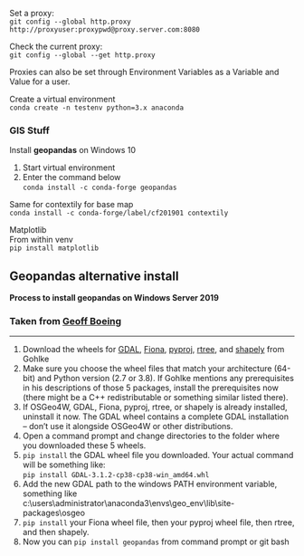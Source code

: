 Set a proxy:  
`git config --global http.proxy http://proxyuser:proxypwd@proxy.server.com:8080`

Check the current proxy:  
`git config --global --get http.proxy`

Proxies can also be set through Environment Variables as a Variable and Value for a user.

Create a virtual environment  
`conda create -n testenv python=3.x anaconda`  

### GIS Stuff
Install <b>geopandas</b> on Windows 10  
1. Start virtual environment  
2. Enter the command below  
`conda install -c conda-forge geopandas`

Same for contextily for base map  
`conda install -c conda-forge/label/cf201901 contextily`

Matplotlib  
From within venv  
`pip install matplotlib`

## Geopandas alternative install   
**Process to install geopandas on Windows Server 2019**  
### Taken from <a href="https://geoffboeing.com/2014/09/using-geopandas-windows/" target="_blank">Geoff Boeing</a>  
* * *
1. Download the wheels for <a target="_blank" href="http://www.lfd.uci.edu/~gohlke/pythonlibs/#gdal">GDAL</a>, <a href="http://www.lfd.uci.edu/~gohlke/pythonlibs/#fiona" target="_blank">Fiona</a>, <a href="http://www.lfd.uci.edu/~gohlke/pythonlibs/#pyproj" target="_blank">pyproj</a>, <a href="http://www.lfd.uci.edu/~gohlke/pythonlibs/#rtree" target="_blank">rtree</a>, and <a href="http://www.lfd.uci.edu/~gohlke/pythonlibs/#shapely" target="_blank">shapely</a> from Gohlke<br> 
2. Make sure you choose the wheel files that match your architecture (64-bit) and Python version (2.7 or 3.8). If Gohlke mentions any prerequisites in his descriptions of those 5 packages, install the prerequisites now (there might be a C++ redistributable or something similar listed there).  <br>
3. If OSGeo4W, GDAL, Fiona, pyproj, rtree, or shapely is already installed, uninstall it now. The GDAL wheel contains a complete GDAL installation – don’t use it alongside OSGeo4W or other distributions.<br>
4. Open a command prompt and change directories to the folder where you downloaded these 5 wheels.<br>
5. `pip install` the GDAL wheel file you downloaded. Your actual command will be something like:<br>`pip install GDAL‑3.1.2‑cp38‑cp38‑win_amd64.whl`<br>
6. Add the new GDAL path to the windows PATH environment variable, something like  
c:\users\administrator\anaconda3\envs\geo_env\lib\site-packages\osgeo<br>
8. `pip install` your Fiona wheel file, then your pyproj wheel file, then rtree, and then shapely.<br>   
7. Now you can `pip install geopandas` from command prompt or git bash<br>
